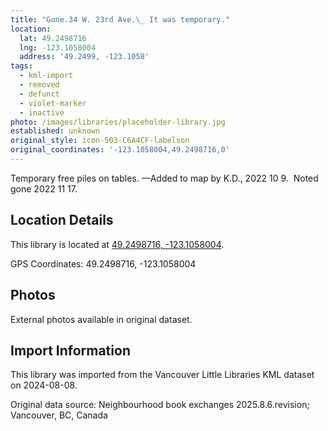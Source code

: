 ```yaml
---
title: "Gone.34 W. 23rd Ave.\_ It was temporary."
location:
  lat: 49.2498716
  lng: -123.1058004
  address: '49.2499, -123.1058'
tags:
  - kml-import
  - removed
  - defunct
  - violet-marker
  - inactive
photo: /images/libraries/placeholder-library.jpg
established: unknown
original_style: icon-503-C6A4CF-labelson
original_coordinates: '-123.1058004,49.2498716,0'
---
```

Temporary free piles on tables.
—Added to map by K.D., 2022 10 9.  
Noted gone 2022 11 17.

## Location Details

This library is located at [49.2498716, -123.1058004](https://www.google.com/maps?q=49.2498716,-123.1058004).

GPS Coordinates: 49.2498716, -123.1058004

## Photos

External photos available in original dataset.

## Import Information

This library was imported from the Vancouver Little Libraries KML dataset on 2024-08-08.

Original data source: Neighbourhood book exchanges 2025.8.6.revision; Vancouver, BC, Canada
